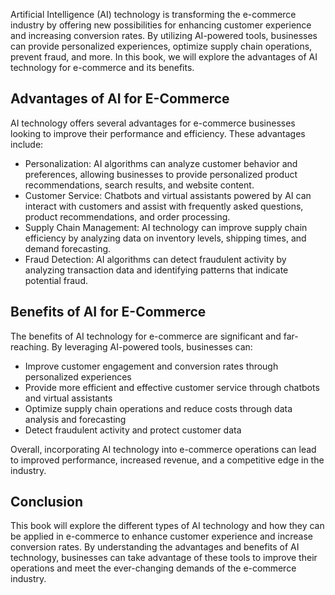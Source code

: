 
Artificial Intelligence (AI) technology is transforming the e-commerce industry by offering new possibilities for enhancing customer experience and increasing conversion rates. By utilizing AI-powered tools, businesses can provide personalized experiences, optimize supply chain operations, prevent fraud, and more. In this book, we will explore the advantages of AI technology for e-commerce and its benefits.

Advantages of AI for E-Commerce
-------------------------------

AI technology offers several advantages for e-commerce businesses looking to improve their performance and efficiency. These advantages include:

* Personalization: AI algorithms can analyze customer behavior and preferences, allowing businesses to provide personalized product recommendations, search results, and website content.
* Customer Service: Chatbots and virtual assistants powered by AI can interact with customers and assist with frequently asked questions, product recommendations, and order processing.
* Supply Chain Management: AI technology can improve supply chain efficiency by analyzing data on inventory levels, shipping times, and demand forecasting.
* Fraud Detection: AI algorithms can detect fraudulent activity by analyzing transaction data and identifying patterns that indicate potential fraud.

Benefits of AI for E-Commerce
-----------------------------

The benefits of AI technology for e-commerce are significant and far-reaching. By leveraging AI-powered tools, businesses can:

* Improve customer engagement and conversion rates through personalized experiences
* Provide more efficient and effective customer service through chatbots and virtual assistants
* Optimize supply chain operations and reduce costs through data analysis and forecasting
* Detect fraudulent activity and protect customer data

Overall, incorporating AI technology into e-commerce operations can lead to improved performance, increased revenue, and a competitive edge in the industry.

Conclusion
----------

This book will explore the different types of AI technology and how they can be applied in e-commerce to enhance customer experience and increase conversion rates. By understanding the advantages and benefits of AI technology, businesses can take advantage of these tools to improve their operations and meet the ever-changing demands of the e-commerce industry.
